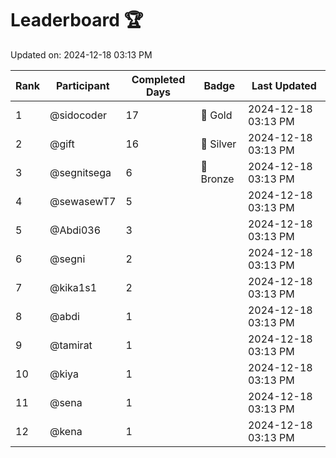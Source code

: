 # Leaderboard 🏆

Updated on: 2024-12-18 03:13 PM

| Rank | Participant       | Completed Days | Badge      | Last Updated         |
|------|-------------------|----------------|------------|----------------------|
| 1    | @sidocoder        | 17             | 🏅 Gold     | 2024-12-18 03:13 PM |
| 2    | @gift             | 16             | 🥈 Silver   | 2024-12-18 03:13 PM |
| 3    | @segnitsega       | 6              | 🥉 Bronze   | 2024-12-18 03:13 PM |
| 4    | @sewasewT7        | 5              |            | 2024-12-18 03:13 PM |
| 5    | @Abdi036          | 3              |            | 2024-12-18 03:13 PM |
| 6    | @segni            | 2              |            | 2024-12-18 03:13 PM |
| 7    | @kika1s1          | 2              |            | 2024-12-18 03:13 PM |
| 8    | @abdi             | 1              |            | 2024-12-18 03:13 PM |
| 9    | @tamirat          | 1              |            | 2024-12-18 03:13 PM |
| 10   | @kiya             | 1              |            | 2024-12-18 03:13 PM |
| 11   | @sena             | 1              |            | 2024-12-18 03:13 PM |
| 12   | @kena             | 1              |            | 2024-12-18 03:13 PM |
